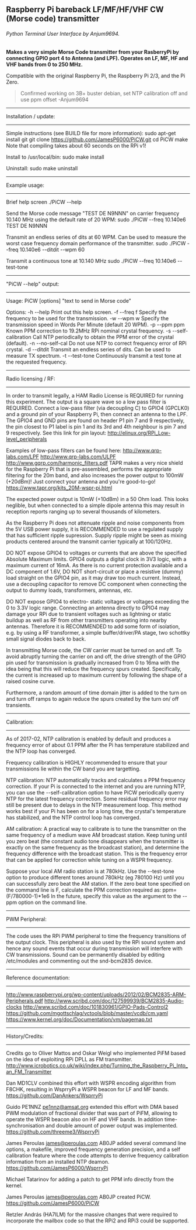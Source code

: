 ## Raspberry Pi bareback LF/MF/HF/VHF CW (Morse code) transmitter
###### Python Terminal User Interface by Anjum9694. 


**Makes a very simple Morse Code transmitter from your RasberryPi by connecting
GPIO port 4 to Antenna (and LPF). Operates on LF, MF, HF and VHF bands from 0
to 250 MHz.**

Compatible with the original Raspberry Pi, the Raspberry Pi 2/3, and
the Pi Zero.
>Confirmed working on 3B+ buster debian, set NTP calibration off and use ppm offset -Anjum9694

******
Installation / update:
******
  Simple instructions (see BUILD file for more information):
    sudo apt-get install git
    git clone https://github.com/JamesP6000/PiCW.git
    cd PiCW
    make
  Note that compiling takes about 60 seconds on the RPi v1!

  Install to /usr/local/bin:
    sudo make install

  Uninstall:
    sudo make uninstall

******
Example usage:
******
  Brief help screen
    ./PiCW --help

  Send the Morse code message "TEST DE N9NNN" on carrier frequency 10.140 MHz
  using the default rate of 20 WPM:
    sudo ./PiCW --freq 10.140e6 TEST DE N9NNN

  Transmit an endless series of dits at 60 WPM. Can be used to measure the
  worst case frequency domain performance of the transmitter.
    sudo ./PiCW --freq 10.140e6 --ditdit --wpm 60

  Transmit a continuous tone at 10.140 MHz
    sudo ./PiCW --freq 10.140e6 --test-tone

******
"PiCW --help" output:
******
  Usage:
    PiCW [options] "text to send in Morse code"

  Options:
    -h --help
      Print out this help screen.
    -f --freq f
      Specify the frequency to be used for the transmission.
    -w --wpm w
      Specify the transmission speed in Words Per Minute (default 20 WPM).
    -p --ppm ppm
      Known PPM correction to 19.2MHz RPi nominal crystal frequency.
    -s --self-calibration
      Call NTP periodically to obtain the PPM error of the crystal (default).
    -n --no-self-cal
      Do not use NTP to correct frequency error of RPi crystal.
    -d --ditdit
      Transmit an endless series of dits. Can be used to measure TX spectrum.
    -t --test-tone
      Continuously transmit a test tone at the requested frequency.

******
Radio licensing / RF:
******
  In order to transmit legally, a HAM Radio License is REQUIRED for running
  this experiment. The output is a square wave so a low pass filter is REQUIRED.
  Connect a low-pass filter (via decoupling C) to GPIO4 (GPCLK0) and a ground
  pin of your Raspberry Pi, then connect an antenna to the LPF. The GPIO4 and
  GND pins are found on header P1 pin 7 and 9 respectively, the pin closest to
  P1 label is pin 1 and its 3rd and 4th neighbour is pin 7 and 9 respectively.
  See this link for pin layout: http://elinux.org/RPi_Low-level_peripherals

  Examples of low-pass filters can be found here:
    http://www.qrp-labs.com/LPF
    http://www.qrp-labs.com/ULPF
    http://www.gqrp.com/harmonic_filters.pdf
  TAPR makes a very nice shield for the Raspberry Pi that is pre-assembled,
  performs the appropriate filtering for the 20m band, and also increases
  the power output to 100mW (+20dBm)! Just connect your antenna and you're
  good-to-go!
    https://www.tapr.org/kits_20M-wspr-pi.html

  The expected power output is 10mW (+10dBm) in a 50 Ohm load. This looks
  neglible, but when connected to a simple dipole antenna this may result in
  reception reports ranging up to several thousands of kilometers.

  As the Raspberry Pi does not attenuate ripple and noise components from the
  5V USB power supply, it is RECOMMENDED to use a regulated supply that has
  sufficient ripple supression. Supply ripple might be seen as mixing products
  centered around the transmit carrier typically at 100/120Hz.

  DO NOT expose GPIO4 to voltages or currents that are above the specified
  Absolute Maximum limits. GPIO4 outputs a digital clock in 3V3 logic, with a
  maximum current of 16mA. As there is no current protection available and a DC
  component of 1.6V, DO NOT short-circuit or place a resistive (dummy) load
  straight on the GPIO4 pin, as it may draw too much current. Instead, use a
  decoupling capacitor to remove DC component when connecting the output to
  dummy loads, transformers, antennas, etc.

  DO NOT expose GPIO4 to electro- static voltages or voltages exceeding the
  0 to 3.3V logic range. Connecting an antenna directly to GPIO4 may damage
  your RPi due to transient voltages such as lightning or static buildup as
  well as RF from other transmitters operating into nearby antennas. Therefore
  it is RECOMMENDED to add some form of isolation, e.g. by using a RF
  transformer, a simple buffer/driver/PA stage, two schottky small signal
  diodes back to back.

  In transmitting Morse code, the CW carrier must be turned on and off.
  To avoid abruptly turning the carrier on and off, the drive strength
  of the GPIO pin used for transmission is gradually increased from 0 to
  16ma with the idea being that this will reduce the frequency spurs created.
  Specifically, the current is increased up to maximum current by following
  the shape of a raised cosine curve.

  Furthermore, a random amount of time domain jitter is added to the turn on
  and turn off ramps to again reduce the spurs created by the turn on/ off
  transients.

******
Calibration:
******
  As of 2017-02, NTP calibration is enabled by default and produces a
  frequency error of about 0.1 PPM after the Pi has temperature stabilized
  and the NTP loop has converged.

  Frequency calibration is HIGHLY recommended to ensure that your
  transmissions lie within the CW band you are targetting.

  NTP calibration:
  NTP automatically tracks and calculates a PPM frequency correction. If your
  Pi is connected to the internet and you are running NTP, you can use the
  --self-calibration option to have PiCW periodically querry NTP for the latest
  frequency correction. Some residual frequency error may still be present
  due to delays in the NTP measurement loop. This method works best if your
  Pi has been on for a long time, the crystal's temperature has stabilized,
  and the NTP control loop has converged.

  AM calibration:
  A practical way to calibrate is to tune the transmitter on the same frequency
  of a medium wave AM broadcast station. Keep tuning until you zero beat (the
  constant audio tone disappears when the transmitter is exactly on the same
  frequency as the broadcast station), and determine the frequency difference
  with the broadcast station. This is the frequency error that can be applied
  for correction while tuning on a WSPR frequency.

  Suppose your local AM radio station is at 780kHz. Use the --test-tone option
  to produce different tones around 780kHz (eg 780100 Hz) until you can
  successfully zero beat the AM station. If the zero beat tone specified on the
  command line is F, calculate the PPM correction required as:
  ppm=(F/780000-1)*1e6 In the future, specify this value as the argument to the
  --ppm option on the command line.

******
PWM Peripheral:
******
  The code uses the RPi PWM peripheral to time the frequency transitions
  of the output clock. This peripheral is also used by the RPi sound system
  and hence any sound events that occur during transmission will
  interfere with CW transmissions. Sound can be permanently disabled
  by editing /etc/modules and commenting out the snd-bcm2835 device.

******
Reference documentation:
******
  http://www.raspberrypi.org/wp-content/uploads/2012/02/BCM2835-ARM-Peripherals.pdf
  http://www.scribd.com/doc/127599939/BCM2835-Audio-clocks
  http://www.scribd.com/doc/101830961/GPIO-Pads-Control2
  https://github.com/mgottschlag/vctools/blob/master/vcdb/cm.yaml
  https://www.kernel.org/doc/Documentation/vm/pagemap.txt

******
History/Credits:
******
  Credits go to Oliver Mattos and Oskar Weigl who implemented PiFM based on
  the idea of exploiting RPi DPLL as FM transmitter.
  http://www.icrobotics.co.uk/wiki/index.php/Turning_the_Raspberry_Pi_Into_an_FM_Transmitter

  Dan MD1CLV combined this effort with WSPR encoding algorithm from F8CHK,
  resulting in WsprryPi a WSPR beacon for LF and MF bands.
  https://github.com/DanAnkers/WsprryPi

  Guido PE1NNZ <pe1nnz@amsat.org> extended this effort with DMA based PWM
  modulation of fractional divider that was part of PiFM, allowing to operate
  the WSPR beacon also on HF and VHF bands.  In addition time-synchronisation
  and double amount of power output was implemented.
  https://github.com/threeme3/WsprryPi

  James Peroulas <james@peroulas.com> AB0JP added several command line options,
  a makefile, improved frequency generation precision, and a self calibration
  feature where the code attempts to derrive frequency calibration information
  from an installed NTP deamon.
  https://github.com/JamesP6000/WsprryPi

  Michael Tatarinov for adding a patch to get PPM info directly from the
  kernel.

  James Peroulas <james@peroulas.com> AB0JP created PiCW.
  https://github.com/JamesP6000/PiCW

  Retzler András (HA7ILM) for the massive changes that were required to
  incorporate the mailbox code so that the RPi2 and RPi3 could be supported.

